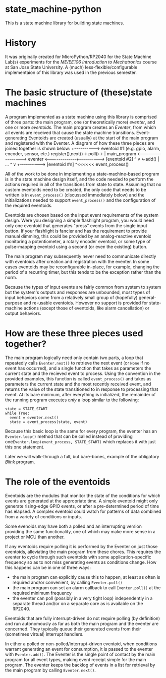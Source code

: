 # state_machine-python
This is a state machine library for building state machines.

# History
It was originally created for MicroPython/RP2040 for the State Machine Lab(s) experiments for the *ME/EE106 Introduction to Mechatronics* course at
San Jose State University.  A (much) less-flexible/configurable implementaion of this library was used in the previous semester.

# The basic structure of (these)state machines
A program implemented as a state machine using this library is comprised of three parts: the main program, one (or theoretically more) *eventer*,
and one or more *eventoids*.  The main program creates an *Eventer*, from which all events are received that cause the state machine transitions.  Event-
generating Eventoids are created (usually) at the start of the main program and registered with the Eventer.  A diagram of how these three pieces are joined
together is shown below:
                                                       +---------->  eventoid #1  (e.g. gpio, alarm, encoder, sensor, etc.)
             register(),next()->             poll()->  |
main_program <-----------------> eventer <-------------+----------> [eventoid #2]
     ^     v                                 <-add()   |        ...
     ^     v                                           +----------> [eventoid #n]
     ^<<<<<< event_process()
     
All of the work to be done in implementing a state-machine-based program is in the state machine design itself, and the code needed to perform the actions
required in all of the transitions from state to state.  Assuming that no custom eventoids need to be created, the only code that needs to be written is in
```event_process()``` (discussed immediately below) and the initializations needed to support ```event_process()``` and the configuration of the required
eventoids.

Eventoids are chosen based on the input event requirements of the system design.  Were you designing a simple flashlight program, you would need only
one eventoid that generates "press" events from the single input button.  If your flashlight is fancier and has the requirement to provide manual dimming,
this could be provided by an analog-reactive eventoid monitoring a potentiometer, a rotary encoder eventoid, or some type of pulse-mapping eventoid using
a second (or even the existing) button.

The main program may subsequently never need to communicate directly with eventoids after creation and registration with the eventer.  In some cases
eventoids may be reconfigurable in-place, for example, changing the period of a recurring timer, but this tends to be the exception rather than the norm.

Because the types of input events are fairly common from system to system but the system's outputs and responses are unbounded, most types of input
behaviors come from a relatively small group of (hopefully) general-purpose and re-usable eventoids. However no support is provided for state-machine
actions (except those of eventoids, like alarm cancellation) or output behaviors.


# How are these three pieces used together?

The main program logically need only contain two parts, a loop that repeatedly calls ```Eventer.next()``` to retrieve the next event (or ```None```
if no event has occurred), and a single function that takes as parameters the current state and the recieved event to process.  Using the convention
in the provided examples, this function is called ```event_process()``` and takes as parameters the current state and the most recently received event,
and returns the value of the state transitioned to in response to processing that event.  At its bare minimum, after everything is initialized, the
remainder of the running program executes *only* a loop similar to the following:
```
state = STATE_START
while True:
  event = eventer.next()
  state = event_process(state, event)
```

Because this basic loop is the same for every program, the eventer has an ```Eventer.loop()``` method that can be called instead of providing
one```Eventer.loop(event_process, STATE_START)``` which replaces it with just this one statement.

Later we will walk-through a full, but bare-bones, example of the obligatory *Blink* program.

# The role of the eventoids
Eventoids are the modules that monitor the state of the conditions for which events are generated at the appropriate time.  A simple eventoid might
only generate rising-edge GPIO events, or after a pre-determined period of time has elapsed.  A complex eventoid could watch for patterns of data combined
from a variety of conditions or inputs.

Some evenoids may have both a polled and an interrupting version providing the same functionality, one of which may make more sense in a
project or MCU than another.

If any eventoids require polling it is performed by the Eventer on just those eventoids, alleviating the main program from these chores.
This requires the eventer to cycle through such eventoids with some application-specific frequency so as to not miss generating events as conditions change.
How this happens can be in one of three ways:
- the main program can explicitly cause this to happen, at least as often is required and/or convenient, by calling ```Eventer.poll()```
- the main program can set an alarm callback to call ```Eventer.poll()``` at the required minimum frequency
- the eventer can poll (possibly in a very tight loop) independently in a separate thread and/or on a separate core as is available on the RP2040.

Eventoids that are fully interrupt-driven do not require polling (by definition) and run autonomously as far as both the main program and the eventer
are concerned.  They typically queue their generated events from their (sometimes virtual) interrupt handlers.

In either a polled or non-polled/interrupt-driven eventoid, when conditions warrant generating an event for consumption, it is passed to the eventer
with ```Eventer.add()```.  The Eventer is the single point of contact by the main program for all event types, making event receipt simple for the main
program.  The eventer keeps the backlog of events in a list for retrieval by the main program by calling ```Eventer.next()```.


